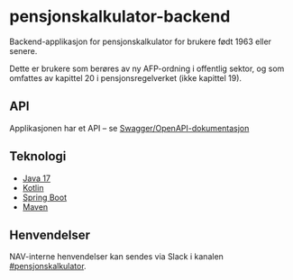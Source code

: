 # pensjonskalkulator-backend

Backend-applikasjon for pensjonskalkulator for brukere født 1963 eller senere.

Dette er brukere som berøres av ny AFP-ordning i offentlig sektor, og som omfattes av kapittel 20 i pensjonsregelverket (ikke kapittel 19).

## API

Applikasjonen har et API – se [Swagger/OpenAPI-dokumentasjon](https://pensjonskalkulator-backend.intern.dev.nav.no/swagger-ui/index.html)

## Teknologi

* [Java 17](https://openjdk.org/projects/jdk/17/)
* [Kotlin](https://kotlinlang.org/)
* [Spring Boot](https://spring.io/projects/spring-boot)
* [Maven](https://maven.apache.org/)

## Henvendelser

NAV-interne henvendelser kan sendes via Slack i kanalen [#pensjonskalkulator](https://nav-it.slack.com/archives/C04M46SPSRL).
